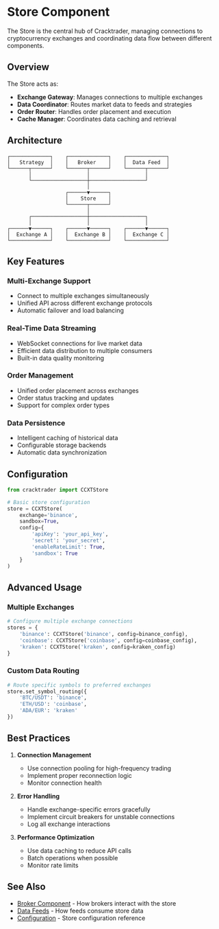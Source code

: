 # Store Component

The Store is the central hub of Cracktrader, managing connections to cryptocurrency exchanges and coordinating data flow between different components.

## Overview

The Store acts as:
- **Exchange Gateway**: Manages connections to multiple exchanges
- **Data Coordinator**: Routes market data to feeds and strategies
- **Order Router**: Handles order placement and execution
- **Cache Manager**: Coordinates data caching and retrieval

## Architecture

```
┌─────────────┐    ┌─────────────┐    ┌─────────────┐
│   Strategy  │    │   Broker    │    │  Data Feed  │
└──────┬──────┘    └──────┬──────┘    └──────┬──────┘
       │                  │                  │
       └──────────────────┼──────────────────┘
                          │
                   ┌──────▼──────┐
                   │    Store    │
                   └──────┬──────┘
                          │
       ┌──────────────────┼──────────────────┐
       │                  │                  │
┌──────▼──────┐    ┌──────▼──────┐    ┌──────▼──────┐
│  Exchange A │    │  Exchange B │    │  Exchange C │
└─────────────┘    └─────────────┘    └─────────────┘
```

## Key Features

### Multi-Exchange Support
- Connect to multiple exchanges simultaneously
- Unified API across different exchange protocols
- Automatic failover and load balancing

### Real-Time Data Streaming
- WebSocket connections for live market data
- Efficient data distribution to multiple consumers
- Built-in data quality monitoring

### Order Management
- Unified order placement across exchanges
- Order status tracking and updates
- Support for complex order types

### Data Persistence
- Intelligent caching of historical data
- Configurable storage backends
- Automatic data synchronization

## Configuration

```python
from cracktrader import CCXTStore

# Basic store configuration
store = CCXTStore(
    exchange='binance',
    sandbox=True,
    config={
        'apiKey': 'your_api_key',
        'secret': 'your_secret',
        'enableRateLimit': True,
        'sandbox': True
    }
)
```

## Advanced Usage

### Multiple Exchanges
```python
# Configure multiple exchange connections
stores = {
    'binance': CCXTStore('binance', config=binance_config),
    'coinbase': CCXTStore('coinbase', config=coinbase_config),
    'kraken': CCXTStore('kraken', config=kraken_config)
}
```

### Custom Data Routing
```python
# Route specific symbols to preferred exchanges
store.set_symbol_routing({
    'BTC/USDT': 'binance',
    'ETH/USD': 'coinbase',
    'ADA/EUR': 'kraken'
})
```

## Best Practices

1. **Connection Management**
   - Use connection pooling for high-frequency trading
   - Implement proper reconnection logic
   - Monitor connection health

2. **Error Handling**
   - Handle exchange-specific errors gracefully
   - Implement circuit breakers for unstable connections
   - Log all exchange interactions

3. **Performance Optimization**
   - Use data caching to reduce API calls
   - Batch operations when possible
   - Monitor rate limits

## See Also

- [Broker Component](brokers.md) - How brokers interact with the store
- [Data Feeds](feeds.md) - How feeds consume store data
- [Configuration](../reference/configuration.md) - Store configuration reference
